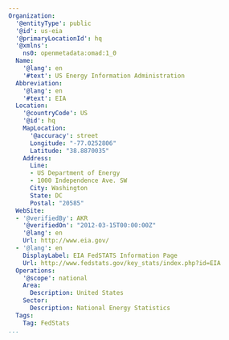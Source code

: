 ```yaml
---
Organization:
  '@entityType': public
  '@id': us-eia
  '@primaryLocationId': hq
  '@xmlns':
    ns0: openmetadata:omad:1_0
  Name:
    '@lang': en
    '#text': US Energy Information Administration
  Abbreviation:
    '@lang': en
    '#text': EIA
  Location:
    '@countryCode': US
    '@id': hq
    MapLocation:
      '@accuracy': street
      Longitude: "-77.0252806"
      Latitude: "38.8870035"
    Address:
      Line:
      - US Department of Energy
      - 1000 Independence Ave. SW
      City: Washington
      State: DC
      Postal: "20585"
  WebSite:
  - '@verifiedBy': AKR
    '@verifiedOn': "2012-03-15T00:00:00Z"
    '@lang': en
    Url: http://www.eia.gov/
  - '@lang': en
    DisplayLabel: EIA FedSTATS Information Page
    Url: http://www.fedstats.gov/key_stats/index.php?id=EIA
  Operations:
    '@scope': national
    Area:
      Description: United States
    Sector:
      Description: National Energy Statistics
  Tags:
    Tag: FedStats
...
```

